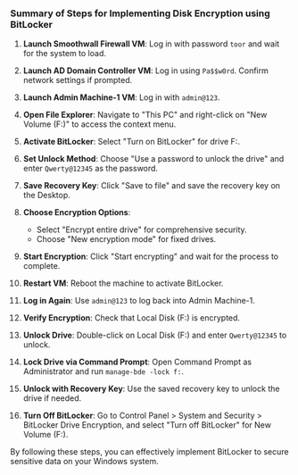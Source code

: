 ### Summary of Steps for Implementing Disk Encryption using BitLocker

1. **Launch Smoothwall Firewall VM**: Log in with password `toor` and wait for the system to load.

2. **Launch AD Domain Controller VM**: Log in using `Pa$$w0rd`. Confirm network settings if prompted.

3. **Launch Admin Machine-1 VM**: Log in with `admin@123`.

4. **Open File Explorer**: Navigate to "This PC" and right-click on "New Volume (F:)" to access the context menu.

5. **Activate BitLocker**: Select "Turn on BitLocker" for drive F:.

6. **Set Unlock Method**: Choose "Use a password to unlock the drive" and enter `Qwerty@12345` as the password.

7. **Save Recovery Key**: Click "Save to file" and save the recovery key on the Desktop.

8. **Choose Encryption Options**:
   - Select "Encrypt entire drive" for comprehensive security.
   - Choose "New encryption mode" for fixed drives.

9. **Start Encryption**: Click "Start encrypting" and wait for the process to complete.

10. **Restart VM**: Reboot the machine to activate BitLocker.

11. **Log in Again**: Use `admin@123` to log back into Admin Machine-1.

12. **Verify Encryption**: Check that Local Disk (F:) is encrypted.

13. **Unlock Drive**: Double-click on Local Disk (F:) and enter `Qwerty@12345` to unlock.

14. **Lock Drive via Command Prompt**: Open Command Prompt as Administrator and run `manage-bde -lock f:`.

15. **Unlock with Recovery Key**: Use the saved recovery key to unlock the drive if needed.

16. **Turn Off BitLocker**: Go to Control Panel > System and Security > BitLocker Drive Encryption, and select "Turn off BitLocker" for New Volume (F:).

By following these steps, you can effectively implement BitLocker to secure sensitive data on your Windows system.
